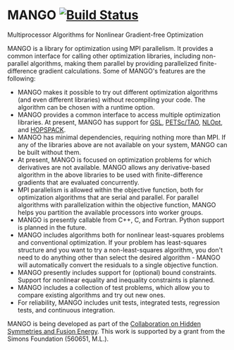 # MANGO [![Build Status](https://travis-ci.org/landreman/mango.svg?branch=master)](https://travis-ci.org/landreman/mango)
Multiprocessor Algorithms for Nonlinear Gradient-free Optimization

MANGO is a library for optimization using MPI parallelism. It provides
a common interface for calling other optimization libraries, including non-parallel algorithms,
making them parallel by providing parallelized finite-difference gradient calculations. Some of MANGO's features are the following:

* MANGO makes it possible to try out different optimization algorithms (and even different libraries) without recompiling your code. The algorithm can be chosen with a runtime option.
* MANGO provides a common interface to access multiple optimization libraries. At present, MANGO has support for [GSL](https://www.gnu.org/software/gsl/doc/html/), [PETSc/TAO](https://www.mcs.anl.gov/petsc/), [NLOpt](https://nlopt.readthedocs.io/en/latest/), and [HOPSPACK](https://dakota.sandia.gov/packages/hopspack). 
* MANGO has minimal dependencies, requiring nothing more than MPI. If any of the libraries above are not available on your system, MANGO can be built without them.
* At present, MANGO is focused on optimization problems for which derivatives are not available. MANGO allows any derivative-based algorithm in the above libraries to be used with finite-difference gradients that are evaluated concurrently.
* MPI parallelism is allowed within the objective function, both for optimization algorithms that are serial and parallel. For parallel algorithms with parallelization within the objective function, MANGO helps you partition the available processors into worker groups.
* MANGO is presently callable from C++, C, and Fortran. Python support is planned in the future.
* MANGO includes algorithms both for nonlinear least-squares problems and conventional optimization. If your problem has least-squares structure and you want to try a non-least-squares algorithm, you don't need to do anything other than select the desired algorithm - MANGO will automatically convert the residuals to a single objective function.
* MANGO presently includes support for (optional) bound constraints. Support for nonlinear equality and inequality constraints is planned.
* MANGO includes a collection of test problems, which allow you to compare existing algorithms and try out new ones.
* For reliability, MANGO includes unit tests, integrated tests, regression tests, and continuous integration.


MANGO is being developed as part of the [Collaboration on Hidden Symmetries and Fusion Energy](https://hiddensymmetries.princeton.edu/). This work is supported by a grant from the Simons Foundation (560651, M.L.).